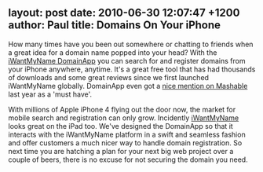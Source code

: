 layout: post
date: 2010-06-30 12:07:47 +1200
author: Paul
title: Domains On Your iPhone
----

How many times have you been out somewhere or chatting to friends when a great idea for a domain name popped into your head? With the [iWantMyName DomainApp](https://iwantmyname.co.nz/iphone) you can search for and register domains from your iPhone anywhere, anytime. It's a great free tool that has had thousands of downloads and some great reviews since we first launched iWantMyName globally. DomainApp even got a [nice mention on Mashable](http://mashable.com/2009/03/26/iphone-job-search-apps/) last year as a 'must have'.

With millions of Apple iPhone 4 flying out the door now, the market for mobile search and registration can only grow. Incidently [iWantMyName](https://iwantmyname.co.nz/) looks great on the iPad too. We've designed the DomainApp so that it interacts with the iWantMyName platform in a swift and seamless fashion and offer customers a much nicer way to handle domain registration. So next time you are hatching a plan for your next big web project over a couple of beers, there is no excuse for not securing the domain you need.
